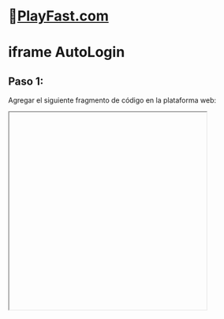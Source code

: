 # 👾[PlayFast.com](https://PlayFast.com) 
# iframe AutoLogin 


## Paso 1:
Agregar el siguiente fragmento de código en la plataforma web:

<iframe id="MyIFrame" width="400" height="400"></iframe>
<script type="text/javascript">
    var iframeURL = 'http://mysite.com/path/applicationPage.aspx';
    var iframeID = 'MyIFrame';

    function loadIframe(){
        //pre-authenticate
        var req = new XMLHttpRequest();
        req.open("POST",this.iframeURL, false, "username", "password"); //use POST to safely send combination
        req.send(null); //here you can pass extra parameters through

        //setiFrame's SRC attribute
        var iFrameWin = document.getElementById(this.iframeID);
        iFrameWin.src = this.iframeURL + "?extraParameters=true";
    }

    //onload, call loadIframe() function
    loadIframe();   
</script>
